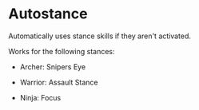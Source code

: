 # Autostance
Automatically uses stance skills if they aren't activated.

Works for the following stances:

- Archer: Snipers Eye

- Warrior: Assault Stance

- Ninja: Focus
